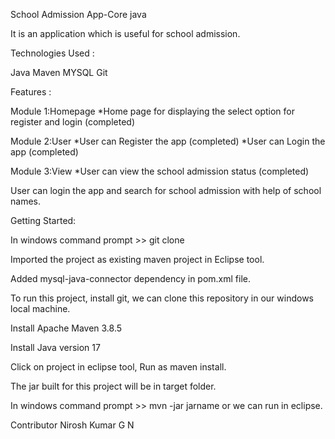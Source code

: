 School Admission App-Core java

It is an application which is useful for school admission.

Technologies Used :

Java 
Maven
MYSQL
Git

Features :

Module 1:Homepage *Home page for displaying the select option for register and login (completed)

Module 2:User *User can Register the app (completed) *User can Login the app (completed)

Module 3:View *User can view the school admission status (completed)

User can login the app and search for school admission with help of school names.

Getting Started:

In windows command prompt >> git clone

Imported the project as existing maven project in Eclipse tool.

Added mysql-java-connector dependency in pom.xml file.

To run this project, install git, we can clone this repository in our windows local machine.

Install Apache Maven 3.8.5

Install Java version 17

Click on project in eclipse tool, Run as maven install.

The jar built for this project will be in target folder.

In windows command prompt >> mvn -jar jarname or we can run in eclipse.

Contributor Nirosh Kumar G N
